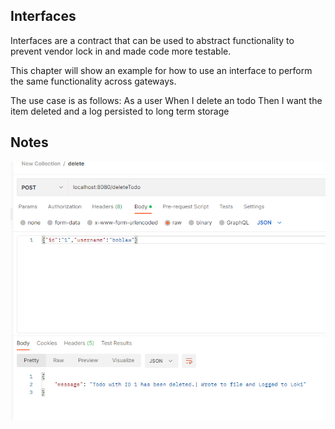 ## Interfaces 
Interfaces are a contract that can be used to abstract functionality to prevent vendor lock in and made code more testable. 

This chapter will show an example for how to use an interface to perform the same functionality across gateways.


The use case is as follows:
As a user
When I delete an todo
Then I want the item deleted and a log persisted to long term storage

## Notes
![interfaces response](assets/ch3-interface-used.png)